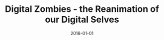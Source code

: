 ---
title: "Digital Zombies - the Reanimation of our Digital Selves"
collection: publications
permalink: /publication/2018-DBLP_conf_www_TietzPKHBS18
date: 2018-01-01
venue: "Companion of the The Web Conference 2018 on The Web Conference 2018, WWW 2018, Lyon , France, April 23-27, 2018"
---